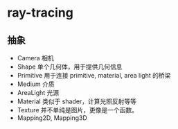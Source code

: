 # ray-tracing

## 抽象

- Camera 相机
- Shape 单个几何体，用于提供几何信息
- Primitive 用于连接 primitive, material, area light 的桥梁
- Medium 介质
- AreaLight 光源
- Material 类似于 shader，计算光照反射等等
- Texture 并不单纯是图片，更像是一个函数。
- Mapping2D, Mapping3D